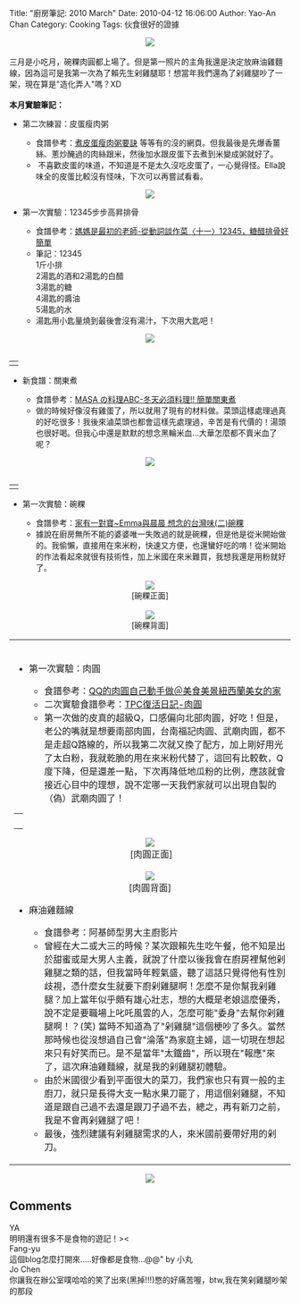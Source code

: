 Title: "廚房筆記: 2010 March"
Date: 2010-04-12 16:06:00
Author: Yao-An Chan
Category: Cooking
Tags: 伙食很好的證據


<div class='post'>
<div class="separator" style="clear: both; text-align: center;"><a href="http://picasaweb.google.com/lh/photo/O4oJAT9Cd4jqZlo03MNq3Q?feat=embedwebsite" style="margin-left: 1em; margin-right: 1em;"><img src="http://lh4.ggpht.com/_mvtDPM7iODU/S5dVceHPyFI/AAAAAAAAGhs/gCgTxjBuIfE/s400/YAN_7632.JPG" /></a></div><br />三月是小吃月，碗粿肉圓都上場了。但是第一照片的主角我還是決定放麻油雞麵線，因為這可是我第一次為了賴先生剁雞腿耶！想當年我們還為了剁雞腿吵了一架，現在算是"造化弄人"嗎？XD<br /><br /><b>本月實驗筆記：</b><br /><ul><li>第二次練習：皮蛋瘦肉粥</li> <ul><li>食譜參考：<a href="http://news.xinhuanet.com/food/2004-07/23/content_1632564.htm">煮皮蛋瘦肉粥要訣</a> 等等有的沒的網頁。但我最後是先爆香薑絲、蔥炒醃過的肉絲跟米，然後加水跟皮蛋下去煮到米變成粥就好了。</li><li>&nbsp;不喜歡皮蛋的味道，不知道是不是太久沒吃皮蛋了，一心覺得怪。Ella說味全的皮蛋比較沒有怪味，下次可以再嘗試看看。</li></ul></ul><div class="separator" style="clear: both; text-align: center;"><a href="http://picasaweb.google.com/lh/photo/RU8wzJLMrYdapXasB9C-Ew?feat=embedwebsite" style="margin-left: 1em; margin-right: 1em;"><img src="http://lh4.ggpht.com/_mvtDPM7iODU/S43jbg20rmI/AAAAAAAAGas/Wmhz3oa1-qk/s400/YAN_7583.JPG" /></a></div><ul><li>第一次實驗：12345步步高昇排骨</li> <ul><li>食譜參考：<a href="http://www.wretch.cc/blog/bubutsai/11730989">媽媽是最初的老師-從動詞談作菜〈十一〉12345，糖醋排骨好簡單</a></li><li>筆記：12345<br />1斤小排<br />2湯匙的酒和2湯匙的白醋<br />3湯匙的糖<br />4湯匙的醬油<br />5湯匙的水</li><li>湯匙用小匙量燒到最後會沒有湯汁，下次用大匙吧！<br /></li></ul></ul><div class="separator" style="clear: both; text-align: center;"><a href="http://picasaweb.google.com/lh/photo/1JDaK8blFVGZQ6beuTT87A?feat=embedwebsite" style="margin-left: 1em; margin-right: 1em;"><img src="http://lh3.ggpht.com/_mvtDPM7iODU/S43jgiAzD2I/AAAAAAAAGaw/UHZ83qS2kcM/s400/YAN_7584.JPG" /></a></div><br /><table style="width: auto;"><tbody><tr><td></td></tr></tbody></table><ul><li>新食譜：關東煮</li> <ul><li>食譜參考：<a href="http://www.masa.tw/%E7%B0%A1%E5%96%AE%E6%B8%9B%E8%82%A5%E9%A3%9F%E8%AD%9C/%E6%B8%9B%E8%82%A5%E9%A3%9F%E8%AD%9C%E6%97%A5%E6%9C%AC%E6%96%99%E7%90%86-%E5%86%AC%E5%A4%A9%E5%BF%85%E9%A0%88%E6%96%99%E7%90%86-%E7%B0%A1%E5%96%AE%E9%97%9C%E6%9D%B1%E7%85%AE.html">MASA の料理ABC-冬天必須料理!! 簡單關東煮</a> </li><li>做的時候好像沒有雞蛋了，所以就用了現有的材料做。菜頭這樣處理過真的好吃很多！我後來滷菜頭也都會這樣先處理過，辛苦是有代價的！湯頭也很好喝。但我心中還是默默的想念黑輪米血...大華怎麼都不賣米血了呢？</li></ul></ul><div class="separator" style="clear: both; text-align: center;"></div><div class="separator" style="clear: both; text-align: center;"><a href="http://picasaweb.google.com/lh/photo/N4dfXKxTvNIpuXlohG1C6A?feat=embedwebsite" style="margin-left: 1em; margin-right: 1em;"><img src="http://lh3.ggpht.com/_mvtDPM7iODU/S5CcGDH-63I/AAAAAAAAGcw/n8tgvlpwL7E/s400/YAN_7597.JPG" /></a></div><div style="text-align: center;"><br /></div><table style="width: auto;"><tbody><tr><td></td></tr></tbody></table><ul><li>第一次實驗：碗粿</li> <ul><li>食譜參考：<a href="http://www.wretch.cc/blog/Maggie0310/3744016">家有一對寶~Emma與晨晨 想念的台灣味(二)碗粿</a></li><li>據說在廚房無所不能的婆婆唯一失敗過的就是碗粿，但是他是從米開始做的。我偷懶，直接用在來米粉，快速又方便，也還蠻好吃的唷！從米開始的作法看起來就很有技術性，加上米國在來米難買，我想我還是用粉就好了。</li></ul></ul><div class="separator" style="clear: both; text-align: center;"><a href="http://picasaweb.google.com/lh/photo/I4Q-tiYsvNqPt7EB960A-w?feat=embedwebsite" style="margin-left: 1em; margin-right: 1em;"><img src="http://lh6.ggpht.com/_mvtDPM7iODU/S5CfyQAkYCI/AAAAAAAAGeg/DBouCuceaSg/s400/YAN_7615.JPG" /></a></div><div style="text-align: center;">[碗粿正面]</div><br /><div class="separator" style="clear: both; text-align: center;"><a href="http://picasaweb.google.com/lh/photo/nO95Tc2wXJxYVa7cZmIq3Q?feat=embedwebsite" style="margin-left: 1em; margin-right: 1em;"><img src="http://lh3.ggpht.com/_mvtDPM7iODU/S5Cggw4z29I/AAAAAAAAGe0/Cu50XiKIBuo/s400/YAN_7626.JPG" /></a></div><div style="text-align: center;">[碗粿背面]</div><table style="width: auto;"><tbody><tr><td><br /><ul><li>第一次實驗：肉圓</li> <ul><li>食譜參考：<a href="http://bonnie8nz.pixnet.net/blog/post/13998014">QQ的肉圓自己動手做＠美食美景紐西蘭美女的家</a></li><li>二次實驗食譜參考：<a href="http://www.wretch.cc/blog/cllinbaby/4328538">TPC復活日記-肉圓</a></li><li>第一次做的皮真的超級Q，口感偏向北部肉圓，好吃！但是，老公的嘴就是想要南部肉圓，台南福記肉圓、武廟肉圓，都不是走超Q路線的，所以我第二次就又換了配方，加上剛好用光了太白粉，我就乾脆的用在來米粉代替了，這回有比較軟，Q度下降，但是還差一點，下次再降低地瓜粉的比例，應該就會接近心目中的理想，說不定哪一天我們家就可以出現自製的（偽）武廟肉圓了！</li></ul></ul><table style="width: auto;"><tbody><tr><td><br /></td></tr></tbody></table><div class="separator" style="clear: both; text-align: center;"><a href="http://picasaweb.google.com/lh/photo/-YzefLYcD_VevXTBU-5x-w?feat=embedwebsite" style="margin-left: 1em; margin-right: 1em;"><img src="http://lh3.ggpht.com/_mvtDPM7iODU/S5dVyoqR2QI/AAAAAAAAGhw/qAIZAkTFFkc/s400/YAN_7638.JPG" /></a></div><div style="text-align: center;">&nbsp;[肉圓正面]</div><div style="text-align: center;"><br /></div><div class="separator" style="clear: both; text-align: center;"><a href="http://picasaweb.google.com/lh/photo/K3dAEHcrrXsdU57Sqbs2fg?feat=embedwebsite" style="margin-left: 1em; margin-right: 1em;"><img src="http://lh4.ggpht.com/_mvtDPM7iODU/S5dV5HSIaqI/AAAAAAAAGh4/zPf9ZWADnoM/s400/YAN_7644.JPG" /></a></div><div style="text-align: center;">[肉圓背面] </div><ul><li>麻油雞麵線</li> <ul><li>食譜參考：阿基師型男大主廚影片</li><li>曾經在大二或大三的時候？某次跟賴先生吃午餐，他不知是出於甜蜜或是大男人主義，就說了什麼以後我會在廚房裡幫他剁雞腿之類的話，但我當時年輕氣盛，聽了這話只覺得他有性別歧視，憑什麼女生就要下廚剁雞腿啊！怎麼不是你幫我剁雞腿？加上當年似乎頗有雄心壯志，想的大概是老娘這麼優秀，說不定是要職場上叱吒風雲的人，怎麼可能"委身"去幫你剁雞腿啊！？(笑) 當時不知道為了"剁雞腿"這個梗吵了多久。當然那時候也從沒想過自己會"淪落"為家庭主婦，這一切現在想起來只有好笑而已。是不是當年"太鐵齒"，所以現在"報應"來了，這次麻油雞麵線，就是我的剁雞腿初體驗。</li><li>由於米國很少看到平面很大的菜刀，我們家也只有買一般的主廚刀，就只是長得大支一點水果刀罷了，用這個剁雞腿，不知道是跟自己過不去還是跟刀子過不去，總之，再有新刀之前，我是不會再剁雞腿了吧！</li><li>最後，強烈建議有剁雞腿需求的人，來米國前要帶好用的剁刀。</li></ul></ul></td></tr></tbody></table><div class="separator" style="clear: both; text-align: center;"><a href="http://picasaweb.google.com/lh/photo/O4oJAT9Cd4jqZlo03MNq3Q?feat=embedwebsite" style="margin-left: 1em; margin-right: 1em;"><img src="http://lh4.ggpht.com/_mvtDPM7iODU/S5dVceHPyFI/AAAAAAAAGhs/gCgTxjBuIfE/s400/YAN_7632.JPG" /></a></div></div>
<h2>Comments</h2>
<div class='comments'>
<div class='comment'>
<div class='author'>YA</div>
<div class='content'>
明明還有很多不是食物的遊記！&gt;&lt;</div>
</div>
<div class='comment'>
<div class='author'>Fang-yu</div>
<div class='content'>
這個blog怎麼打開來.....好像都是食物...@@&quot;  by 小丸</div>
</div>
<div class='comment'>
<div class='author'>Jo Chen</div>
<div class='content'>
你讓我在辦公室噗哈哈的笑了出來(黑掉!!!)憋的好痛苦喔，btw,我在笑剁雞腿吵架的那段</div>
</div>
</div>
